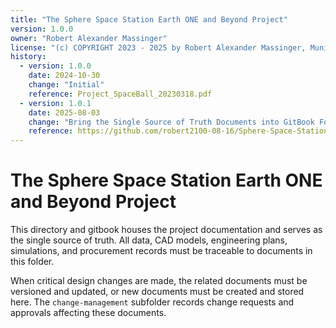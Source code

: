 ```yaml
---
title: "The Sphere Space Station Earth ONE and Beyond Project"
version: 1.0.0
owner: "Robert Alexander Massinger"
license: "(c) COPYRIGHT 2023 - 2025 by Robert Alexander Massinger, Munich, Germany. ALL RIGHTS RESERVED."
history:
  - version: 1.0.0
    date: 2024-10-30
    change: "Initial"
    reference: Project_SpaceBall_20230318.pdf
  - version: 1.0.1
    date: 2025-08-03
    change: "Bring the Single Source of Truth Documents into GitBook Format"
    reference: https://github.com/robert2100-08-16/Sphere-Space-Station-Earth-ONE-and-Beyond/documents/7.3.2-bring-the-single-source-of-truth-documents-into-gitbook-format
---
```


# The Sphere Space Station Earth ONE and Beyond Project 

This directory and gitbook houses the project documentation and serves as the single source of truth. All data, CAD models, engineering plans, simulations, and procurement records must be traceable to documents in this folder.

When critical design changes are made, the related documents must be versioned and updated, or new documents must be created and stored here. The `change-management` subfolder records change requests and approvals affecting these documents.